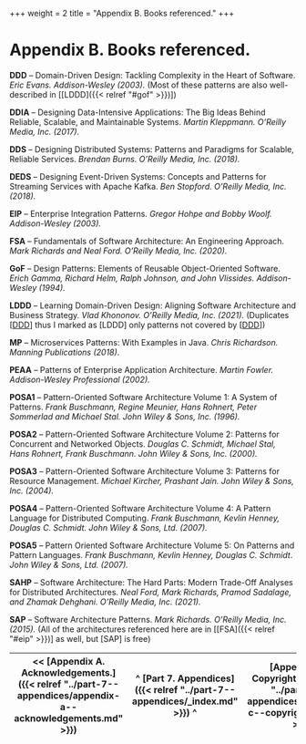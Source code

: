 +++
weight = 2
title = "Appendix B. Books referenced."
+++

# Appendix B\. Books referenced\.

<a name="ddd"></a>
**DDD** – Domain\-Driven Design: Tackling Complexity in the Heart of Software\. *Eric Evans\. Addison\-Wesley \(2003\)\.* \(Most of these patterns are also well\-described in \[[LDDD]({{< relref "#gof" >}})\]\)

<a name="ddia"></a>
**DDIA** – Designing Data\-Intensive Applications: The Big Ideas Behind Reliable, Scalable, and Maintainable Systems\. *Martin Kleppmann\. O’Reilly Media, Inc\. \(2017\)\.*

<a name="dds"></a>
**DDS** – Designing Distributed Systems: Patterns and Paradigms for Scalable, Reliable Services\. *Brendan Burns\. O’Reilly Media, Inc\. \(2018\)\.*

<a name="deds"></a>
**DEDS** – Designing Event\-Driven Systems: Concepts and Patterns for Streaming Services with Apache Kafka\. *Ben Stopford\. O’Reilly Media, Inc\. \(2018\)\.*

<a name="eip"></a>
**EIP** – Enterprise Integration Patterns\. *Gregor Hohpe and Bobby Woolf\. Addison\-Wesley \(2003\)\.*

<a name="fsa"></a>
**FSA** – Fundamentals of Software Architecture: An Engineering Approach\. *Mark Richards and Neal Ford\. O’Reilly Media, Inc\. \(2020\)\.*

<a name="gof"></a>
**GoF** – Design Patterns: Elements of Reusable Object\-Oriented Software\. *Erich Gamma, Richard Helm, Ralph Johnson, and John Vlissides\. Addison\-Wesley \(1994\)\.*

<a name="lddd"></a>
**LDDD** – Learning Domain\-Driven Design: Aligning Software Architecture and Business Strategy\. *Vlad Khononov\. O’Reilly Media, Inc\. \(2021\)\.* \(Duplicates \[[DDD](#)\] thus I marked as \[LDDD\] only patterns not covered by \[[DDD](#)\]\)

<a name="mp"></a>
**MP** – Microservices Patterns: With Examples in Java\. *Chris Richardson\. Manning Publications \(2018\)*\.

<a name="peaa"></a>
**PEAA** – Patterns of Enterprise Application Architecture\. *Martin Fowler\. Addison\-Wesley Professional \(2002\)\.*

<a name="posa1"></a>
**POSA1** – Pattern\-Oriented Software Architecture Volume 1: A System of Patterns\. *Frank Buschmann, Regine Meunier, Hans Rohnert, Peter Sommerlad and Michael Stal\. John Wiley & Sons, Inc\. \(1996\)\.*

<a name="posa2"></a>
**POSA2** – Pattern\-Oriented Software Architecture Volume 2: Patterns for Concurrent and Networked Objects\. *Douglas C\. Schmidt, Michael Stal, Hans Rohnert, Frank Buschmann\. John Wiley & Sons, Inc\. \(2000\)\.*

<a name="posa3"></a>
**POSA3** – Pattern\-Oriented Software Architecture Volume 3: Patterns for Resource Management\. *Michael Kircher, Prashant Jain\. John Wiley & Sons, Inc\. \(2004\)\.*

<a name="posa4"></a>
**POSA4** – Pattern\-Oriented Software Architecture Volume 4: A Pattern Language for Distributed Computing\. *Frank Buschmann, Kevlin Henney, Douglas C\. Schmidt\. John Wiley & Sons, Ltd\. \(2007\)\.*

<a name="posa5"></a>
**POSA5** – Pattern Oriented Software Architecture Volume 5: On Patterns and Pattern Languages\. *Frank Buschmann, Kevlin Henney, Douglas C\. Schmidt*\. *John Wiley & Sons, Ltd\. \(2007\)\.*

<a name="sahp"></a>
**SAHP** – Software Architecture: The Hard Parts: Modern Trade\-Off Analyses for Distributed Architectures\. *Neal Ford, Mark Richards, Pramod Sadalage, and Zhamak Dehghani\. O’Reilly Media, Inc\. \(2021\)\.*

**SAP** – Software Architecture Patterns\. *Mark Richards\. O’Reilly Media, Inc\. \(2015\)\.* \(All of the architectures referenced here are in \[[FSA]({{< relref "#eip" >}})\] as well, but \[SAP\] is free\)

| \<\< [Appendix A\. Acknowledgements\.]({{< relref "../part-7--appendices/appendix-a--acknowledgements.md" >}}) | ^ [Part 7\. Appendices]({{< relref "../part-7--appendices/_index.md" >}}) ^ | [Appendix C\. Copyright\.]({{< relref "../part-7--appendices/appendix-c--copyright.md" >}}) \>\> |
| --- | --- | --- |


